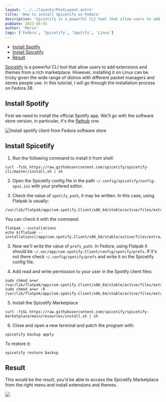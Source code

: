 ```yaml
---
layout: '../../layouts/PostLayout.astro'
title: 'How to install Spicetify on Fedora'
description: 'Spicetify is a powerful CLI tool that allow users to add extensions and themes from a rich marketplace. However, installing it on Linux can be tricky given the wide range of distros with different packet managers and stores people use. In this tutorial, I will go through the installation process on Fedora 38.'
pubDate: 2023-08-05
author: 'Mario'
tags: ['Fedora', 'Spicetify', 'Spotify', 'Linux']
---
```


<aside class="toc">

- [Install Spotify](#install-spotify)
- [Install Spicetify](#install-spicetify)
- [Result](#result)

</aside>

<article class="post-content">

<section>


[Spicetify](https://spicetify.app/) is a powerful CLI tool that allow users to add extensions and themes from a rich marketplace. However, installing it on Linux can be tricky given the wide range of distros with different packet managers and stores people use. In this tutorial, I will go through the installation process on Fedora 38.


</section>

<section>

## Install Spotify

First we need to install the official Spotify app. We'll go with the software store version, in particular, it's the [flathub](https://flathub.org/) one.

![Install spotify client from Fedora software store](/Blog/posts-img/install-spicetify/software-client.webp)

</section>


<section>

## Install Spicetify

1. Run the following command to install it from shell:
```shell
curl -fsSL https://raw.githubusercontent.com/spicetify/spicetify-cli/master/install.sh | sh
```

2. Open the Spicetify config file in the path `~/.config/spicetify/config-xpui.ini` with your prefered editor.

3. Check the value of `spotify_path`, it may be written. In this case, using Flatpak is usually:
```
/var/lib/flatpak/app/com.spotify.Client/x86_64/stable/active/files/extra/share/spotify/
```

You can check it with the command:

```shell
flatpak --installations
echo $(flatpak --installations)/app/com.spotify.Client/x86_64/stable/active/files/extra/share/spotify/
```

3. Now we'll write the value of `prefs_path`. In Fedora, using Flatpak it should be `~/.var/app/com.spotify.Client/config/spotify/prefs`. If it's not there check `~/.config/spotify/prefs` and write it on the Spicetify config file.

4. Add read and write permission to your user in the Spotify client files:
```shell
sudo chmod a+wr /var/lib/flatpak/app/com.spotify.Client/x86_64/stable/active/files/extra/share/spotify
sudo chmod a+wr -R /var/lib/flatpak/app/com.spotify.Client/x86_64/stable/active/files/extra/share/spotify/Apps
```

5. Install the Spicetify Marketplace
```shell
curl -fsSL https://raw.githubusercontent.com/spicetify/spicetify-marketplace/main/resources/install.sh | sh
```

6. Close and open a new terminal and patch the program with:
```shell
spicetify backup apply
```

To restore it:
```shell
spicetify restore backup
```

</section>


<section>

## Result

This would be the result, you'd be able to access the Spicetify Marketplace from the right menu and install extensions and themes.

![](/Blog/posts-img/install-spicetify/result.webp)

</section>

</article>